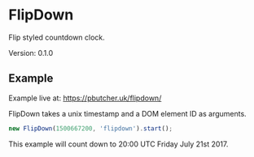 # FlipDown

Flip styled countdown clock.

Version: 0.1.0

## Example

Example live at: https://pbutcher.uk/flipdown/

FlipDown takes a unix timestamp and a DOM element ID as arguments.

```javascript
new FlipDown(1500667200, 'flipdown').start();
```

This example will count down to 20:00 UTC Friday July 21st 2017.
